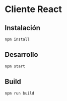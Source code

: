 # Cliente React

## Instalación
```
npm install
```
## Desarrollo
```
npm start
```
## Build
```
npm run build
```
